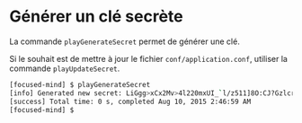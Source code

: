 #  Générer un clé secrète

La commande `playGenerateSecret` permet de générer une clé.

Si le souhait est de mettre à jour le fichier `conf/application.conf`, utiliser la commande `playUpdateSecret`.

```bash
[focused-mind] $ playGenerateSecret
[info] Generated new secret: LiGgg>xCx2Mv>4l220mxUI_`l/z511]8O:CJ?Gzlcrgw6Y=7GZHAumX9c;t6rsE;
[success] Total time: 0 s, completed Aug 10, 2015 2:46:59 AM
[focused-mind] $
```

